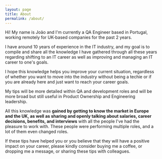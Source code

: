 ```yaml
---
layout: page
title: About
permalink: /about/
---
```


Hi! My name is João and I'm currently a QA Engineer based in Portugal, working remotely for UK-based companies for the past 2 years.

I have around 10 years of experience in the IT industry, and my goal is to compile and share all the knowledge I have gathered through all these years regarding shifting to an IT career as well as improving and managing an IT career to one's goals.

I hope this knowledge helps you improve your current situation, regardless of whether you want to move into the industry without being a techie or if you are already here and just want to reach your career goals. 

My tips will be more detailed within QA and development roles and will be more broad but still useful in Product Ownership and Engineering leadership.

All this knowledge was **gained by getting to know the market in Europe and the UK, as well as sharing and openly talking about salaries, career decisions, benefits, and interviews** with all the people I've had the pleasure to work with. These people were performing multiple roles, and a lot of them even changed roles. 

If these tips have helped you or you believe that they will have a positive impact on your career, please kindly consider buying me a coffee, or dropping me a message, or sharing these tips with colleagues.